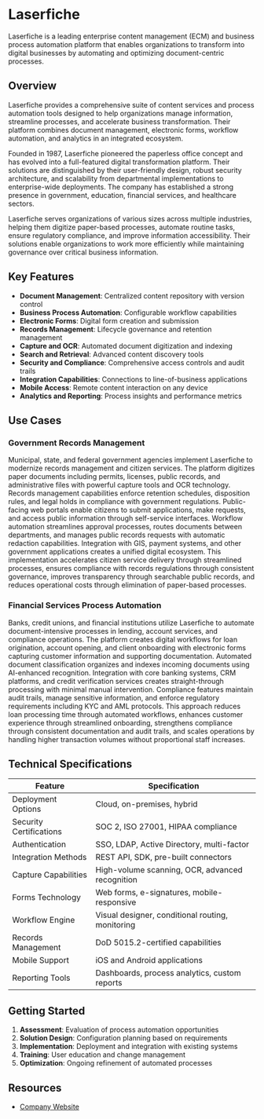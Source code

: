 # Laserfiche

Laserfiche is a leading enterprise content management (ECM) and business process automation platform that enables organizations to transform into digital businesses by automating and optimizing document-centric processes.

## Overview

Laserfiche provides a comprehensive suite of content services and process automation tools designed to help organizations manage information, streamline processes, and accelerate business transformation. Their platform combines document management, electronic forms, workflow automation, and analytics in an integrated ecosystem.

Founded in 1987, Laserfiche pioneered the paperless office concept and has evolved into a full-featured digital transformation platform. Their solutions are distinguished by their user-friendly design, robust security architecture, and scalability from departmental implementations to enterprise-wide deployments. The company has established a strong presence in government, education, financial services, and healthcare sectors.

Laserfiche serves organizations of various sizes across multiple industries, helping them digitize paper-based processes, automate routine tasks, ensure regulatory compliance, and improve information accessibility. Their solutions enable organizations to work more efficiently while maintaining governance over critical business information.

## Key Features

- **Document Management**: Centralized content repository with version control
- **Business Process Automation**: Configurable workflow capabilities
- **Electronic Forms**: Digital form creation and submission
- **Records Management**: Lifecycle governance and retention management
- **Capture and OCR**: Automated document digitization and indexing
- **Search and Retrieval**: Advanced content discovery tools
- **Security and Compliance**: Comprehensive access controls and audit trails
- **Integration Capabilities**: Connections to line-of-business applications
- **Mobile Access**: Remote content interaction on any device
- **Analytics and Reporting**: Process insights and performance metrics

## Use Cases

### Government Records Management

Municipal, state, and federal government agencies implement Laserfiche to modernize records management and citizen services. The platform digitizes paper documents including permits, licenses, public records, and administrative files with powerful capture tools and OCR technology. Records management capabilities enforce retention schedules, disposition rules, and legal holds in compliance with government regulations. Public-facing web portals enable citizens to submit applications, make requests, and access public information through self-service interfaces. Workflow automation streamlines approval processes, routes documents between departments, and manages public records requests with automatic redaction capabilities. Integration with GIS, payment systems, and other government applications creates a unified digital ecosystem. This implementation accelerates citizen service delivery through streamlined processes, ensures compliance with records regulations through consistent governance, improves transparency through searchable public records, and reduces operational costs through elimination of paper-based processes.

### Financial Services Process Automation

Banks, credit unions, and financial institutions utilize Laserfiche to automate document-intensive processes in lending, account services, and compliance operations. The platform creates digital workflows for loan origination, account opening, and client onboarding with electronic forms capturing customer information and supporting documentation. Automated document classification organizes and indexes incoming documents using AI-enhanced recognition. Integration with core banking systems, CRM platforms, and credit verification services creates straight-through processing with minimal manual intervention. Compliance features maintain audit trails, manage sensitive information, and enforce regulatory requirements including KYC and AML protocols. This approach reduces loan processing time through automated workflows, enhances customer experience through streamlined onboarding, strengthens compliance through consistent documentation and audit trails, and scales operations by handling higher transaction volumes without proportional staff increases.

## Technical Specifications

| Feature | Specification |
|---------|---------------|
| Deployment Options | Cloud, on-premises, hybrid |
| Security Certifications | SOC 2, ISO 27001, HIPAA compliance |
| Authentication | SSO, LDAP, Active Directory, multi-factor |
| Integration Methods | REST API, SDK, pre-built connectors |
| Capture Capabilities | High-volume scanning, OCR, advanced recognition |
| Forms Technology | Web forms, e-signatures, mobile-responsive |
| Workflow Engine | Visual designer, conditional routing, monitoring |
| Records Management | DoD 5015.2-certified capabilities |
| Mobile Support | iOS and Android applications |
| Reporting Tools | Dashboards, process analytics, custom reports |

## Getting Started

1. **Assessment**: Evaluation of process automation opportunities
2. **Solution Design**: Configuration planning based on requirements
3. **Implementation**: Deployment and integration with existing systems
4. **Training**: User education and change management
5. **Optimization**: Ongoing refinement of automated processes

## Resources

- [Company Website](https://www.laserfiche.com/)
